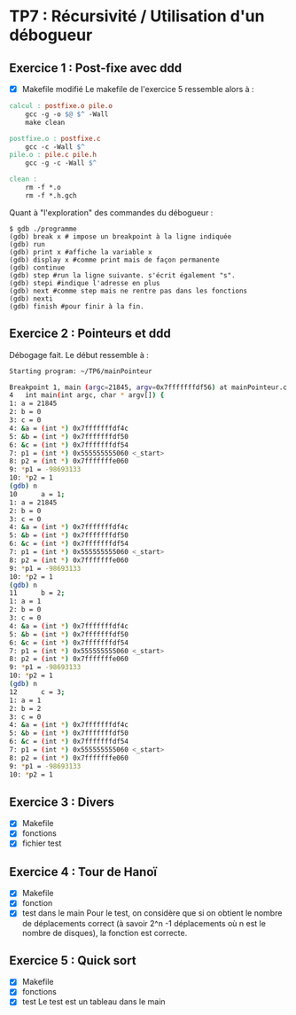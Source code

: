 # TP7 : Récursivité / Utilisation d'un débogueur

## Exercice 1 : Post-fixe avec ddd

- [x] Makefile modifié
Le makefile de l'exercice 5 ressemble alors  à  :
```Makefile
calcul : postfixe.o pile.o
	gcc -g -o $@ $^ -Wall
	make clean

postfixe.o : postfixe.c
	gcc -c -Wall $^
pile.o : pile.c pile.h
	gcc -g -c -Wall $^

clean :
	rm -f *.o
	rm -f *.h.gch

```

Quant à "l'exploration" des commandes du débogueur :
```
$ gdb ./programme
(gdb) break x # impose un breakpoint à la ligne indiquée
(gdb) run
(gdb) print x #affiche la variable x
(gdb) display x #comme print mais de façon permanente
(gdb) continue
(gdb) step #run la ligne suivante. s'écrit également "s".
(gdb) stepi #indique l'adresse en plus
(gdb) next #comme step mais ne rentre pas dans les fonctions
(gdb) nexti
(gdb) finish #pour finir à la fin.
```

## Exercice 2 : Pointeurs et ddd

Débogage fait. Le début ressemble  à  :
```Bash
Starting program: ~/TP6/mainPointeur

Breakpoint 1, main (argc=21845, argv=0x7fffffffdf56) at mainPointeur.c:4
4	int main(int argc, char * argv[]) {
1: a = 21845
2: b = 0
3: c = 0
4: &a = (int *) 0x7fffffffdf4c
5: &b = (int *) 0x7fffffffdf50
6: &c = (int *) 0x7fffffffdf54
7: p1 = (int *) 0x555555555060 <_start>
8: p2 = (int *) 0x7fffffffe060
9: *p1 = -98693133
10: *p2 = 1
(gdb) n
10		a = 1;
1: a = 21845
2: b = 0
3: c = 0
4: &a = (int *) 0x7fffffffdf4c
5: &b = (int *) 0x7fffffffdf50
6: &c = (int *) 0x7fffffffdf54
7: p1 = (int *) 0x555555555060 <_start>
8: p2 = (int *) 0x7fffffffe060
9: *p1 = -98693133
10: *p2 = 1
(gdb) n
11		b = 2;
1: a = 1
2: b = 0
3: c = 0
4: &a = (int *) 0x7fffffffdf4c
5: &b = (int *) 0x7fffffffdf50
6: &c = (int *) 0x7fffffffdf54
7: p1 = (int *) 0x555555555060 <_start>
8: p2 = (int *) 0x7fffffffe060
9: *p1 = -98693133
10: *p2 = 1
(gdb) n
12		c = 3;
1: a = 1
2: b = 2
3: c = 0
4: &a = (int *) 0x7fffffffdf4c
5: &b = (int *) 0x7fffffffdf50
6: &c = (int *) 0x7fffffffdf54
7: p1 = (int *) 0x555555555060 <_start>
8: p2 = (int *) 0x7fffffffe060
9: *p1 = -98693133
10: *p2 = 1

```

## Exercice 3 : Divers

- [x] Makefile
- [x] fonctions
- [x] fichier test

## Exercice 4 : Tour de Hanoï

- [x] Makefile
- [x] fonction
- [x] test dans le main
Pour le test, on considère que si on obtient le nombre de déplacements correct (à savoir 2^n -1 déplacements où n est le nombre de disques), la fonction est correcte.

## Exercice 5 : Quick sort

- [x] Makefile
- [x] fonctions
- [x] test
Le test est un tableau dans le main
